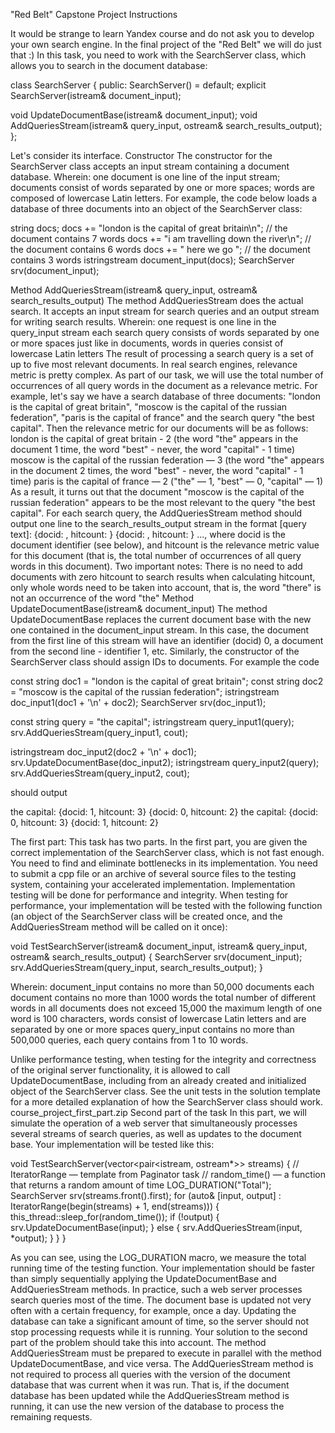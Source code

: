 "Red Belt" Capstone Project Instructions

It would be strange to learn Yandex course and do not ask you to develop your own search engine.
In the final project of the "Red Belt" we will do just that :)
In this task, you need to work with the SearchServer class, which allows you to search in the document database:

class SearchServer {
public:
  SearchServer() = default;
  explicit SearchServer(istream& document_input);

  void UpdateDocumentBase(istream& document_input);
  void AddQueriesStream(istream& query_input, ostream& search_results_output);
};

Let's consider its interface.
Constructor
The constructor for the SearchServer class accepts an input stream containing a document database. 
Wherein:
  one document is one line of the input stream;
  documents consist of words separated by one or more spaces;
  words are composed of lowercase Latin letters. For example, the code below loads a database of three documents into an object of the SearchServer class:

string docs;
docs += "london is the capital of great britain\n"; 
    // the document contains 7 words
docs += "i am travelling down the river\n";
    // the document contains 6 words
docs += "  here     we    go             ";
    // the document contains 3 words
istringstream document_input(docs);
SearchServer srv(document_input);

Method AddQueriesStream(istream& query_input, ostream& search_results_output)
The method AddQueriesStream does the actual search. It accepts an input stream for search queries and an output stream for writing search results. 
Wherein:
  one request is one line in the query_input stream
  each search query consists of words separated by one or more spaces
  just like in documents, words in queries consist of lowercase Latin letters
The result of processing a search query is a set of up to five most relevant documents. In real search engines, relevance metric is pretty complex.
As part of our task, we will use the total number of occurrences of all query words in the document as a relevance metric.
For example, let's say we have a search database of three documents: "london is the capital of great britain", "moscow is the capital of the russian federation", 
"paris is the capital of france" and the search query "the best capital". Then the relevance metric for our documents will be as follows:
  london is the capital of great britain - 2 (the word "the" appears in the document 1 time, the word "best" - never, the word "capital" - 1 time)
  moscow is the capital of the russian federation — 3 (the word "the" appears in the document 2 times, the word "best" - never, the word "capital" - 1 time)
  paris is the capital of france — 2 ("the" — 1, "best" — 0, "capital" — 1)
As a result, it turns out that the document "moscow is the capital of the russian federation" appears to be the most relevant to the query "the best capital".
For each search query, the AddQueriesStream method should output one line to the search_results_output stream in the format [query text]: 
{docid: <value>, hitcount: <value>} {docid: <value>, hitcount: <value>} ..., where docid is the document identifier (see below), and hitcount is the relevance 
metric value for this document (that is, the total number of occurrences of all query words in this document).
Two important notes:
  There is no need to add documents with zero hitcount to search results
  when calculating hitcount, only whole words need to be taken into account, that is, the word "there" is not an occurrence of the word "the"
Method UpdateDocumentBase(istream& document_input)
The method UpdateDocumentBase replaces the current document base with the new one contained in the document_input stream.
In this case, the document from the first line of this stream will have an identifier (docid) 0, a document from the second line - identifier 1, etc.
Similarly, the constructor of the SearchServer class should assign IDs to documents. For example the code

const string doc1 = "london is the capital of great britain";
const string doc2 = "moscow is the capital of the russian federation";
istringstream doc_input1(doc1 + '\n' + doc2);
SearchServer srv(doc_input1);

const string query = "the capital";
istringstream query_input1(query);
srv.AddQueriesStream(query_input1, cout);

istringstream doc_input2(doc2 + '\n' + doc1);
srv.UpdateDocumentBase(doc_input2);
istringstream query_input2(query);
srv.AddQueriesStream(query_input2, cout);

should output
  
the capital: {docid: 1, hitcount: 3} {docid: 0, hitcount: 2}
the capital: {docid: 0, hitcount: 3} {docid: 1, hitcount: 2}

The first part:
This task has two parts. In the first part, you are given the correct implementation of the SearchServer class, which is not fast enough. You need to find and 
eliminate bottlenecks in its implementation. You need to submit a cpp file or an archive of several source files to the testing system, containing your accelerated 
implementation.
Implementation testing will be done for performance and integrity.
When testing for performance, your implementation will be tested with the following function (an object of the SearchServer class will be created once, and the 
AddQueriesStream method will be called on it once):

void TestSearchServer(istream& document_input, istream& query_input,
                      ostream& search_results_output) {
  SearchServer srv(document_input);
  srv.AddQueriesStream(query_input, search_results_output);
}

Wherein:
  document_input contains no more than 50,000 documents
  each document contains no more than 1000 words
  the total number of different words in all documents does not exceed 15,000
  the maximum length of one word is 100 characters, words consist of lowercase Latin letters and are separated by one or more spaces
  query_input contains no more than 500,000 queries, each query contains from 1 to 10 words.

Unlike performance testing, when testing for the integrity and correctness of the original server functionality, it is allowed to call UpdateDocumentBase, 
including from an already created and initialized object of the SearchServer class.
See the unit tests in the solution template for a more detailed explanation of how the SearchServer class should work.
course_project_first_part.zip
Second part of the task
In this part, we will simulate the operation of a web server that simultaneously processes several streams of search queries, as well as updates to the document base. 
Your implementation will be tested like this:

void TestSearchServer(vector<pair<istream, ostream*>> streams) {
  // IteratorRange — template from Paginator task
  // random_time() — a function that returns a random amount of time
  LOG_DURATION("Total");
  SearchServer srv(streams.front().first);
  for (auto& [input, output] :
       IteratorRange(begin(streams) + 1, end(streams))) {
    this_thread::sleep_for(random_time());
    if (!output) {
      srv.UpdateDocumentBase(input);
    } else {
      srv.AddQueriesStream(input, *output);
    }
  }
}

As you can see, using the LOG_DURATION macro, we measure the total running time of the testing function. Your implementation should be faster than simply 
sequentially applying the UpdateDocumentBase and AddQueriesStream methods.
In practice, such a web server processes search queries most of the time. The document base is updated not very often with a certain frequency, for example, 
once a day. Updating the database can take a significant amount of time, so the server should not stop processing requests while it is running. Your solution 
to the second part of the problem should take this into account.
  The method AddQueriesStream must be prepared to execute in parallel with the method UpdateDocumentBase, and vice versa.
  The AddQueriesStream method is not required to process all queries with the version of the document database that was current when it was run.
  That is, if the document database has been updated while the AddQueriesStream method is running, it can use the new version of the database to process the remaining requests.
